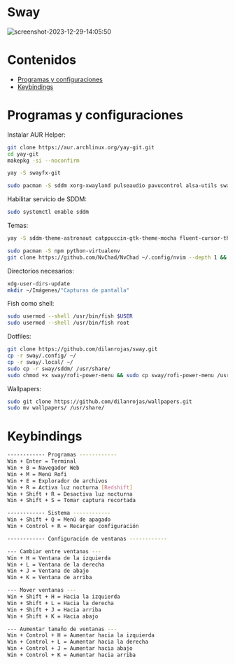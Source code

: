 # Sway

![screenshot-2023-12-29-14:05:50](https://github.com/dilanrojas/sway/assets/99371498/2b4d031e-c740-4d1a-9e89-7e5339b0e449)


# Contenidos
- [Programas y configuraciones](#programas-y-configuraciones)
- [Keybindings](#keybindings)

# Programas y configuraciones

Instalar AUR Helper:

```bash
git clone https://aur.archlinux.org/yay-git.git
cd yay-git
makepkg -si --noconfirm
```

```bash
yay -S swayfx-git
```

```bash
sudo pacman -S sddm xorg-xwayland pulseaudio pavucontrol alsa-utils swayidle swaybg waybar alacritty xdg-user-dirs lxappearance thunar thunar-archive-plugin file-roller unzip pamixer playerctl glib2 gvfs-mtp ntfs-3g rofi dunst git grim slurp polkit-gnome papirus-icon-theme fish starship lsd bat ttf-jetbrains-mono-nerd ttf-dejavu ttf-liberation noto-fonts otf-font-awesome sox
```

Habilitar servicio de SDDM:

```bash
sudo systemctl enable sddm
```

Temas:

```bash
yay -S sddm-theme-astronaut catppuccin-gtk-theme-mocha fluent-cursor-theme-git
```

```bash
sudo pacman -S npm python-virtualenv
git clone https://github.com/NvChad/NvChad ~/.config/nvim --depth 1 && nvim
```

Directorios necesarios:

```bash
xdg-user-dirs-update
mkdir ~/Imágenes/"Capturas de pantalla"
```

Fish como shell:

```bash
sudo usermod --shell /usr/bin/fish $USER
sudo usermod --shell /usr/bin/fish root
```

Dotfiles:

```bash
git clone https://github.com/dilanrojas/sway.git
cp -r sway/.config/ ~/
cp -r sway/.local/ ~/
sudo cp -r sway/sddm/ /usr/share/
sudo chmod +x sway/rofi-power-menu && sudo cp sway/rofi-power-menu /usr/bin/
```

Wallpapers:

```bash
sudo git clone https://github.com/dilanrojas/wallpapers.git
sudo mv wallpapers/ /usr/share/
```

# Keybindings

```bash
------------ Programas ------------
Win + Enter = Terminal
Win + B = Navegador Web
Win + M = Menú Rofi
Win + E = Explorador de archivos
Win + R = Activa luz nocturna [Redshift]
Win + Shift + R = Desactiva luz nocturna
Win + Shift + S = Tomar captura recortada

------------ Sistema ------------
Win + Shift + Q = Menú de apagado
Win + Control + R = Recargar configuración

------------ Configuración de ventanas ------------

--- Cambiar entre ventanas ---
Win + H = Ventana de la izquierda
Win + L = Ventana de la derecha
Win + J = Ventana de abajo
Win + K = Ventana de arriba

--- Mover ventanas ---
Win + Shift + H = Hacia la izquierda
Win + Shift + L = Hacia la derecha
Win + Shift + J = Hacia arriba
Win + Shift + K = Hacia abajo

--- Aumentar tamaño de ventanas ---
Win + Control + H = Aumentar hacia la izquierda
Win + Control + L = Aumentar hacia la derecha
Win + Control + J = Aumentar hacia abajo
Win + Control + K = Aumentar hacia arriba
```
